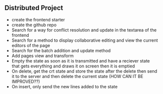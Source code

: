 ## Distributed Project
* create the frontend starter
* create the github repo
* Search for a way for conflict resolution and update in the textarea of the frontend
* Search for a method to display collaborative editing and view the current editors of the page
* Search for the batch addition and update method 
* Add pages view and transform
* Empty the state as soon as it is transmitted and have a reciever state that gets everything and draws it on screen then it is emptied
* On delete, get the crt state and store the state after the delete then send it to the server and then delete the current state (HOW CAN IT BE IMPROVED??)
* On insert, only send the new lines added to the state